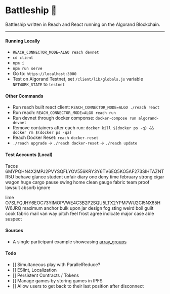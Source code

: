 # Battleship :ship:

Battleship written in Reach and React running on the Algorand Blockchain.

---

#### Running Locally
- `REACH_CONNECTOR_MODE=ALGO reach devnet`
- `cd client`
- `npm i`
- `npm run serve`
- Go to: `https://localhost:3000`
- Test on Algorand Testnet, set `/client/lib/globals.js` variable `NETWORK_STATE` to `testnet`

#### Other Commands
- Run reach built react client: `REACH_CONNECTOR_MODE=ALGO ./reach react`
- Run reach: `REACH_CONNECTOR_MODE=ALGO reach run`
- Run devnet through docker componse: `docker-compose run algorand-devnet`
- Remove containers after each run: `docker kill $(docker ps -q) && docker rm $(docker ps -qa)`
- Reach Docker Reset: `reach docker-reset`
- `./reach upgrade` -> `./reach docker-reset` -> `./reach update`

#### Test Accounts (Local)
Tacos
6MYPQHN4X2MPJ2PVYSQFLYOV556KRY3Y6TV6EQ5KO5AF273SIHTAZNTR5U
behave glance student unfair diary one deny time february strong cigar wagon huge cargo pause swing home clean gauge fabric team proof lawsuit absorb ignore

lime
O7SLFQJHY6EOC73YIMOPVWE4C3B2P2SQU5LTX2YPM7WU2CI5NX65HW6JRQ
maximum anchor bulk upon jar design fog sting weird boil guilt cook fabric mail van way pitch feel frost agree indicate major case able suspect

#### Sources
- A single participant example showcasing [array_groups](https://github.com/reach-sh/reach-lang/blob/8f41a2ae17220041ba365274dd32ae7c96b11f2e/hs/test-examples/features/array_groups.rsh)

#### Todo
- [] Simultaneous play with ParallelReduce?
- [] ESlint, Localization
- [] Persistent Contracts / Tokens
- [] Manage games by storing games in IPFS
- [] Allow users to get back to their last position after disconnect